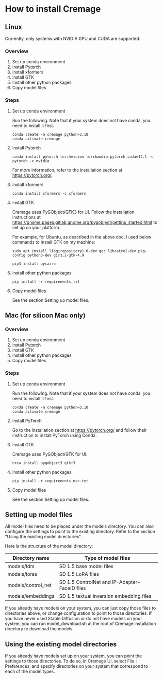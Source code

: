 # How to install Cremage

## Linux
Currently, only systems with NVIDIA GPU and CUDA are supported.

### Overview
1. Set up conda environment
1. Install Pytorch
1. Install xformers
1. Install GTK
1. Install other python packages
1. Copy model files

### Steps

1. Set up conda environment

    Run the following. Note that if your system does not have conda, you need to install it first.

    ```
    conda create -n cremage python=3.10
    conda activate cremage
    ```

2. Install Pytorch
   
    ```
    conda install pytorch torchvision torchaudio pytorch-cuda=12.1 -c pytorch -c nvidia
    ```
    For more information, refer to the installation section at https://pytorch.org/.

3. Install xformers

    ```
    conda install xformers -c xformers
    ```

4. Install GTK

    Cremage uses PyGObject/GTK3 for UI. Follow the installation instructions at https://gnome.pages.gitlab.gnome.org/pygobject/getting_started.html to set up on your platform.

    For example, for Ubuntu, as described in the above doc, I used below commands to install GTK on my machine:

    ```
    sudo apt install libgirepository1.0-dev gcc libcairo2-dev pkg-config python3-dev gir1.2-gtk-4.0

    pip3 install pycairo
    ```

5. Install other python packages
    ```
    pip install -r requirements.txt
    ```

6. Copy model files
   
   See the section Setting up model files.

## Mac (for silicon Mac only)
### Overview
1. Set up conda environment
1. Install Pytorch
1. Install GTK
1. Install other python packages
1. Copy model files

### Steps
1. Set up conda environment

   Run the following. Note that if your system does not have conda, you need to install it first.

    ```
    conda create -n cremage python=3.10
    conda activate cremage
    ```

2. Install PyTorch

    Go to the installation section at https://pytorch.org/ and follow their instruction to install PyTorch using Conda.

3. Install GTK

    Cremage uses PyGObject/GTK for UI.
    ```
    brew install pygobject3 gtk+3
    ```

4. Install other python packages
    ```
    pip install -r requirements_mac.txt
    ```

5. Copy model files
   
   See the section Setting up model files.

## Setting up model files
All model files need to be placed under the models directory.
You can also configure the settings to point to the existing directory. Refer to the section "Using the existing model directories".

Here is the structure of the model directory:

| Directory name | Type of model files |
|---|---|
| models/ldm | SD 1.5 base model files |
| models/loras | SD 1.5 LoRA files |
| models/control_net | SD 1.5 ControlNet and IP-Adapter-FaceID files |
| models/embeddings | SD 1.5 textual inversion embedding files |

If you already have models on your system, you can just copy those files to directories above, or change configuration to point to those directories.
If you have never used Stable Diffusion or do not have models on your system,
you can run model_download.sh at the root of Cremage installation directory to download the models.

## Using the existing model directories
If you already have models set up on your system, you can point the settings to those directories. To do so, in Cremage UI, select File | Preferences, and specify directories on your system that correspond to each of the model types.
